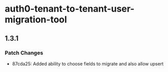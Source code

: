 # auth0-tenant-to-tenant-user-migration-tool

## 1.3.1

### Patch Changes

- 87cda25: Added ability to choose fields to migrate and also allow upsert
